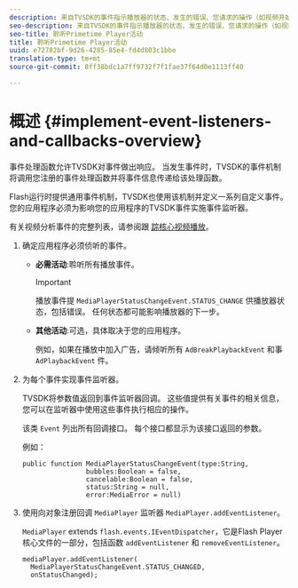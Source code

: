 ```yaml
---
description: 来自TVSDK的事件指示播放器的状态、发生的错误、您请求的操作（如视频开始播放）的完成或隐式发生的操作（如广告完成）。
seo-description: 来自TVSDK的事件指示播放器的状态、发生的错误、您请求的操作（如视频开始播放）的完成或隐式发生的操作（如广告完成）。
seo-title: 聆听Primetime Player活动
title: 聆听Primetime Player活动
uuid: e72782bf-9d26-4285-85e4-fd4d803c1bbe
translation-type: tm+mt
source-git-commit: 8ff38bdc1a7ff9732f7f1fae37f64d0e1113ff40

---
```



# 概述 {#implement-event-listeners-and-callbacks-overview}

事件处理函数允许TVSDK对事件做出响应。 当发生事件时，TVSDK的事件机制将调用您注册的事件处理函数并将事件信息传递给该处理函数。

Flash运行时提供通用事件机制，TVSDK也使用该机制并定义一系列自定义事件。 您的应用程序必须为影响您的应用程序的TVSDK事件实施事件监听器。

有关视频分析事件的完整列表，请参阅跟 [踪核心视频播放](https://marketing.adobe.com/resources/help/en_US/sc/appmeasurement/hbvideo/c_vhl_track-core-vid-playback.html)。

1. 确定应用程序必须侦听的事件。

   * **必需活动**:聆听所有播放事件。

      >[!IMPORTANT]
      >
      >播放事件提 `MediaPlayerStatusChangeEvent.STATUS_CHANGE` 供播放器状态，包括错误。 任何状态都可能影响播放器的下一步。

   * **其他活动**:可选，具体取决于您的应用程序。

      例如，如果在播放中加入广告，请倾听所有 `AdBreakPlaybackEvent` 和事 `AdPlaybackEvent` 件。

1. 为每个事件实现事件监听器。

   TVSDK将参数值返回到事件监听器回调。 这些值提供有关事件的相关信息，您可以在监听器中使用这些事件执行相应的操作。

   该类 `Event` 列出所有回调接口。 每个接口都显示为该接口返回的参数。

   例如：

   ```
   public function MediaPlayerStatusChangeEvent(type:String,  
                   bubbles:Boolean = false,  
                   cancelable:Boolean = false,  
                   status:String = null,  
                   error:MediaError = null) 
   ```

1. 使用向对象注册回调 `MediaPlayer` 监听器 `MediaPlayer.addEventListener`。

   `MediaPlayer` extends `flash.events.IEventDispatcher`，它是Flash Player核心文件的一部分，包括函数 `addEventListener` 和 `removeEventListener`。

   ```
   mediaPlayer.addEventListener( 
     MediaPlayerStatusChangeEvent.STATUS_CHANGED,  
     onStatusChanged);
   ```


